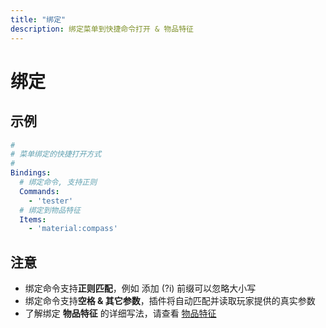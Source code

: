 ```yaml
---
title: "绑定"
description: 绑定菜单到快捷命令打开 & 物品特征
---
```


# 绑定

## 示例

```yaml
#
# 菜单绑定的快捷打开方式
#
Bindings:
  # 绑定命令, 支持正则
  Commands:
    - 'tester'
  # 绑定到物品特征
  Items:
    - 'material:compass'
```

## 注意

* 绑定命令支持**正则匹配**，例如 添加 \(?i\) 前缀可以忽略大小写
* 绑定命令支持**空格 & 其它参数**，插件将自动匹配并读取玩家提供的真实参数
* 了解绑定 **物品特征** 的详细写法，请查看 [物品特征](https://docs.wdsj.one/TrMenu-Wiki/usage/item-matchers)

